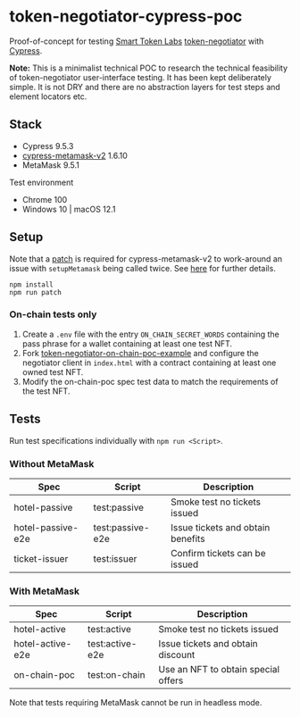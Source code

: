 # token-negotiator-cypress-poc
Proof-of-concept for testing [Smart Token Labs](https://smarttokenlabs.com/) [token-negotiator](https://github.com/TokenScript/token-negotiator) with [Cypress](https://www.cypress.io). 

**Note:** This is a minimalist technical POC to research the technical feasibility of token-negotiator user-interface testing. It has been kept deliberately simple. It is not DRY and there are no abstraction layers for test steps and element locators etc.


## Stack

* Cypress 9.5.3
* [cypress-metamask-v2](https://github.com/saxenashivang/cypress-metamask-v2) 1.6.10
* MetaMask 9.5.1

Test environment
* Chrome 100
* Windows 10 | macOS 12.1

## Setup

Note that a [patch](./patch/metamask.js) is required for cypress-metamask-v2 to work-around an issue with `setupMetamask` being called twice. See [here](https://github.com/Synthetixio/synpress/issues/320#issuecomment-1028873290) for further details.

```
npm install
npm run patch
```

### On-chain tests only

1. Create a `.env` file with the entry `ON_CHAIN_SECRET_WORDS` containing the pass phrase for a wallet containing at least one test NFT.
2. Fork [token-negotiator-on-chain-poc-example](https://github.com/TokenScript/token-negotiator-on-chain-poc-example) and configure the negotiator client in `index.html` with a contract containing at least one owned test NFT.
3. Modify the on-chain-poc spec test data to match the requirements of the test NFT.

## Tests

Run test specifications individually with `npm run <Script>`.


### Without MetaMask

| Spec | Script | Description
| --- | --- | --- |
| hotel-passive | test:passive | Smoke test no tickets issued
| hotel-passive-e2e | test:passive-e2e | Issue tickets and obtain benefits
| ticket-issuer | test:issuer | Confirm tickets can be issued

### With MetaMask


| Spec | Script | Description
| --- | --- | --- |
| hotel-active | test:active | Smoke test no tickets issued
| hotel-active-e2e | test:active-e2e | Issue tickets and obtain discount
| on-chain-poc | test:on-chain | Use an NFT to obtain special offers

Note that tests requiring MetaMask cannot be run in headless mode.
